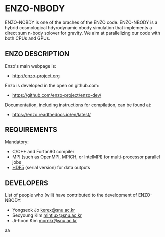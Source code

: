 # ENZO-NBODY

ENZO-NOBDY is one of the braches of the ENZO code. ENZO-NBODY is a hybrid cosmological hdyrodynamic nbody simulation that implements a direct sum n-body solover for gravity. We aim at parallelizing our code with both CPUs and GPUs. 

## ENZO DESCRIPTION

Enzo's main webpage is:

 * http://enzo-project.org

Enzo is developed in the open on github.com:

 * https://github.com/enzo-project/enzo-dev/

Documentation, including instructions for compilation, can be found at:

 * https://enzo.readthedocs.io/en/latest/


## REQUIREMENTS

Mandatory:

- C/C++ and Fortan90 compiler
- MPI (such as OpenMPI, MPICH, or IntelMPI) for multi-processor parallel jobs
- [HDF5](https://www.hdfgroup.org/) (serial version) for data outputs


## DEVELOPERS

List of people who (will) have contributed to the development of ENZO-NBODY:
   
   * Yongseok Jo               kerex@snu.ac.kr
   * Seoyoung Kim              mintlux@snu.ac.kr
   * Ji-hoon Kim               mornkr@snu.ac.kr

aa

